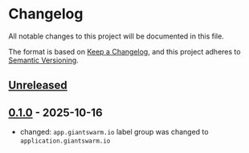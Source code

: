 # Changelog

All notable changes to this project will be documented in this file.

The format is based on [Keep a Changelog](https://keepachangelog.com/en/1.0.0/),
and this project adheres to [Semantic Versioning](https://semver.org/spec/v2.0.0.html).

## [Unreleased]

## [0.1.0] - 2025-10-16

- changed: `app.giantswarm.io` label group was changed to `application.giantswarm.io`

[Unreleased]: https://github.com/giantswarm/kueue-app/compare/v0.1.0...HEAD
[0.1.0]: https://github.com/giantswarm/kueue-app/releases/tag/v0.1.0
